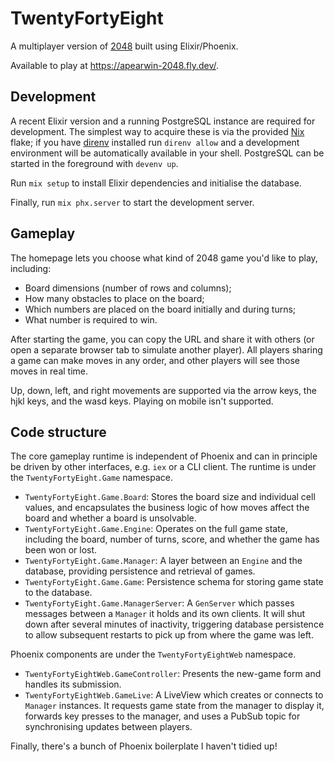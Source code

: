 # TwentyFortyEight

A multiplayer version of [2048](https://play2048.co/) built using Elixir/Phoenix.

Available to play at https://apearwin-2048.fly.dev/.

## Development

A recent Elixir version and a running PostgreSQL instance are required for development.
The simplest way to acquire these is via the provided [Nix](https://nixos.org/) flake; if you have [direnv](https://direnv.net/) installed run `direnv allow` and a development environment will be automatically available in your shell.
PostgreSQL can be started in the foreground with `devenv up`.

Run `mix setup` to install Elixir dependencies and initialise the database.

Finally, run `mix phx.server` to start the development server.

## Gameplay

The homepage lets you choose what kind of 2048 game you'd like to play, including:

- Board dimensions (number of rows and columns);
- How many obstacles to place on the board;
- Which numbers are placed on the board initially and during turns;
- What number is required to win.

After starting the game, you can copy the URL and share it with others (or open a separate browser tab to simulate another player).
All players sharing a game can make moves in any order, and other players will see those moves in real time.

Up, down, left, and right movements are supported via the arrow keys, the hjkl keys, and the wasd keys.
Playing on mobile isn't supported.

## Code structure

The core gameplay runtime is independent of Phoenix and can in principle be driven by other interfaces, e.g. `iex` or a CLI client.
The runtime is under the `TwentyFortyEight.Game` namespace.

- `TwentyFortyEight.Game.Board`: Stores the board size and individual cell values, and encapsulates the business logic of how moves affect the board and whether a board is unsolvable.
- `TwentyFortyEight.Game.Engine`: Operates on the full game state, including the board, number of turns, score, and whether the game has been won or lost.
- `TwentyFortyEight.Game.Manager`: A layer between an `Engine` and the database, providing persistence and retrieval of games.
- `TwentyFortyEight.Game.Game`: Persistence schema for storing game state to the database.
- `TwentyFortyEight.Game.ManagerServer`: A `GenServer` which passes messages between a `Manager` it holds and its own clients. It will shut down after several minutes of inactivity, triggering database persistence to allow subsequent restarts to pick up from where the game was left.

Phoenix components are under the `TwentyFortyEightWeb` namespace.

- `TwentyFortyEightWeb.GameController`: Presents the new-game form and handles its submission.
- `TwentyFortyEightWeb.GameLive`: A LiveView which creates or connects to `Manager` instances. It requests game state from the manager to display it, forwards key presses to the manager, and uses a PubSub topic for synchronising updates between players.

Finally, there's a bunch of Phoenix boilerplate I haven't tidied up!
